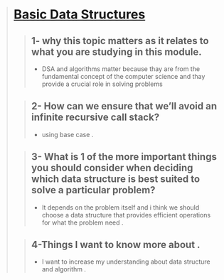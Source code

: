 > # [Basic Data Structures](https://towardsdatascience.com/8-common-data-structures-every-programmer-must-know-171acf6a1a42)
>
>> ## 1- why this topic matters as it relates to what you are studying in this module.
>> * DSA and algorithms matter because thay are from the fundamental concept of the computer science and thay provide a crucial role in solving problems
>
>> ## 2-  How can we ensure that we’ll avoid an infinite recursive call stack?
>> * using base case .
>
>> ## 3- What is 1 of the more important things you should consider when deciding which data structure is best suited to solve a particular problem?
>> * It depends on the problem itself and i think we should choose a data structure that provides efficient operations for what the problem need .
>
>>  ## 4-Things I want to know more about .
>> * I want to increase my understanding about data structure and algorithm .
